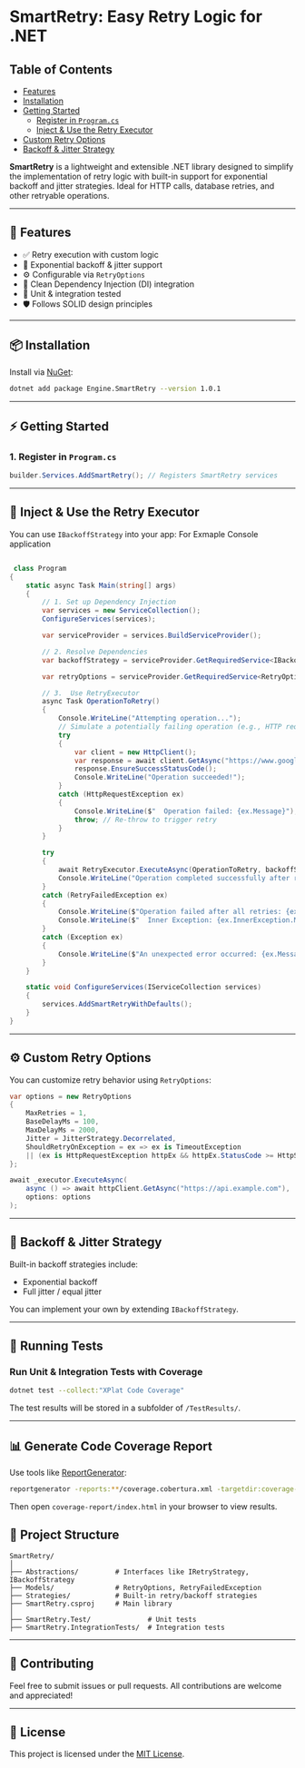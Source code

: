 
# SmartRetry: Easy Retry Logic for .NET

## Table of Contents

- [Features](#-features)
- [Installation](#-installation)
- [Getting Started](#-getting-started)
  - [Register in `Program.cs`](#1-register-in-programcs)
  - [Inject & Use the Retry Executor](#2-inject--use-the-retry-executor)
- [Custom Retry Options](#-custom-retry-options)
- [Backoff & Jitter Strategy](#-backoff--jitter-strategy)


**SmartRetry** is a lightweight and extensible .NET library designed to simplify the implementation of retry logic with built-in support for exponential backoff and jitter strategies.
Ideal for HTTP calls, database retries, and other retryable operations.

---

## 🚀 Features

- ✅ Retry execution with custom logic
- 🔁 Exponential backoff & jitter support
- ⚙️ Configurable via `RetryOptions`
- 💉 Clean Dependency Injection (DI) integration
- 🧪 Unit & integration tested
- 🛡️ Follows SOLID design principles

---

## 📦 Installation

Install via [NuGet](https://www.nuget.org/):

```bash
dotnet add package Engine.SmartRetry --version 1.0.1
```

---

## ⚡ Getting Started  

### 1. Register in `Program.cs`

```csharp
builder.Services.AddSmartRetry(); // Registers SmartRetry services
```

---

## 💉 Inject & Use the Retry Executor

You can use `IBackoffStrategy` into your app:
For Exmaple Console application

```csharp

 class Program
{
    static async Task Main(string[] args)
    {
        // 1. Set up Dependency Injection
        var services = new ServiceCollection();
        ConfigureServices(services);

        var serviceProvider = services.BuildServiceProvider();

        // 2. Resolve Dependencies
        var backoffStrategy = serviceProvider.GetRequiredService<IBackoffStrategy>();

        var retryOptions = serviceProvider.GetRequiredService<RetryOptions>();

        // 3.  Use RetryExecutor
        async Task OperationToRetry()
        {
            Console.WriteLine("Attempting operation...");
            // Simulate a potentially failing operation (e.g., HTTP request)
            try
            {
                var client = new HttpClient();
                var response = await client.GetAsync("https://www.google.com/nonexistent"); // Simulate failure
                response.EnsureSuccessStatusCode();
                Console.WriteLine("Operation succeeded!");
            }
            catch (HttpRequestException ex)
            {
                Console.WriteLine($"  Operation failed: {ex.Message}");
                throw; // Re-throw to trigger retry
            }
        }

        try
        {
            await RetryExecutor.ExecuteAsync(OperationToRetry, backoffStrategy, retryOptions);
            Console.WriteLine("Operation completed successfully after retries (if needed).");
        }
        catch (RetryFailedException ex)
        {
            Console.WriteLine($"Operation failed after all retries: {ex.Message}");
            Console.WriteLine($"  Inner Exception: {ex.InnerException.Message}");
        }
        catch (Exception ex)
        {
            Console.WriteLine($"An unexpected error occurred: {ex.Message}");
        }
    }

    static void ConfigureServices(IServiceCollection services)
    { 
        services.AddSmartRetryWithDefaults(); 
    }
}
```

---

## ⚙️ Custom Retry Options

You can customize retry behavior using `RetryOptions`:

```csharp
var options = new RetryOptions
{
    MaxRetries = 1,
    BaseDelayMs = 100,
    MaxDelayMs = 2000,
    Jitter = JitterStrategy.Decorrelated,
    ShouldRetryOnException = ex => ex is TimeoutException 
    || (ex is HttpRequestException httpEx && httpEx.StatusCode >= HttpStatusCode.InternalServerError) 
};

await _executor.ExecuteAsync(
    async () => await httpClient.GetAsync("https://api.example.com"),
    options: options
);

```


---

## 🔁 Backoff & Jitter Strategy

Built-in backoff strategies include:

- Exponential backoff
- Full jitter / equal jitter

You can implement your own by extending `IBackoffStrategy`.

---

## 🧪 Running Tests

### Run Unit & Integration Tests with Coverage

```bash
dotnet test --collect:"XPlat Code Coverage"
```

The test results will be stored in a subfolder of `/TestResults/`.

---

## 📊 Generate Code Coverage Report

Use tools like [ReportGenerator](https://github.com/danielpalme/ReportGenerator):

```bash
reportgenerator -reports:**/coverage.cobertura.xml -targetdir:coverage-report
```

Then open `coverage-report/index.html` in your browser to view results.

 

## 📁 Project Structure

```
SmartRetry/
│
├── Abstractions/         # Interfaces like IRetryStrategy, IBackoffStrategy
├── Models/               # RetryOptions, RetryFailedException
├── Strategies/           # Built-in retry/backoff strategies
├── SmartRetry.csproj     # Main library
│
├── SmartRetry.Test/              # Unit tests
├── SmartRetry.IntegrationTests/  # Integration tests
```

---

## 🤝 Contributing

Feel free to submit issues or pull requests. All contributions are welcome and appreciated!

---

## 📄 License

This project is licensed under the [MIT License](LICENSE).